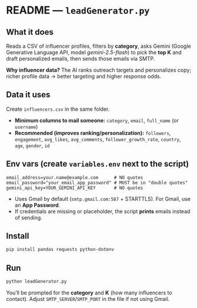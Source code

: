 # README — `leadGenerator.py`

## What it does
Reads a CSV of influencer profiles, filters by **category**, asks Gemini (Google Generative Language API, model *gemini-2.5-flash*) to pick the **top K** and draft personalized emails, then sends those emails via SMTP.

**Why influencer data?** The AI ranks outreach targets and personalizes copy; richer profile data → better targeting and higher response odds.

## Data it uses
Create `influencers.csv` in the same folder.

- **Minimum columns to mail someone:** `category`, `email`, `full_name` (or `username`)  
- **Recommended (improves ranking/personalization):** `followers`, `engagement`, `avg_likes`, `avg_comments`, `follower_growth_rate`, `country`, `age`, `gender`, `id`

## Env vars (create `variables.env` next to the script)
```
email_address=your.name@example.com      # NO quotes
email_password="your_email_app_password" # MUST be in "double quotes"
gemini_api_key=YOUR_GEMINI_API_KEY       # NO quotes
```
- Uses Gmail by default (`smtp.gmail.com:587` + STARTTLS). For Gmail, use an **App Password**.
- If credentials are missing or placeholder, the script **prints** emails instead of sending.

## Install
```bash
pip install pandas requests python-dotenv
```

## Run
```bash
python leadGenerator.py
```
You’ll be prompted for the **category** and **K** (how many influencers to contact). Adjust `SMTP_SERVER`/`SMTP_PORT` in the file if not using Gmail.

